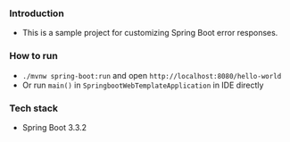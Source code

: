 ### Introduction
- This is a sample project for customizing Spring Boot error responses.

### How to run
- `./mvnw spring-boot:run` and open `http://localhost:8080/hello-world`
- Or run `main()` in `SpringbootWebTemplateApplication` in IDE directly

### Tech stack
- Spring Boot 3.3.2